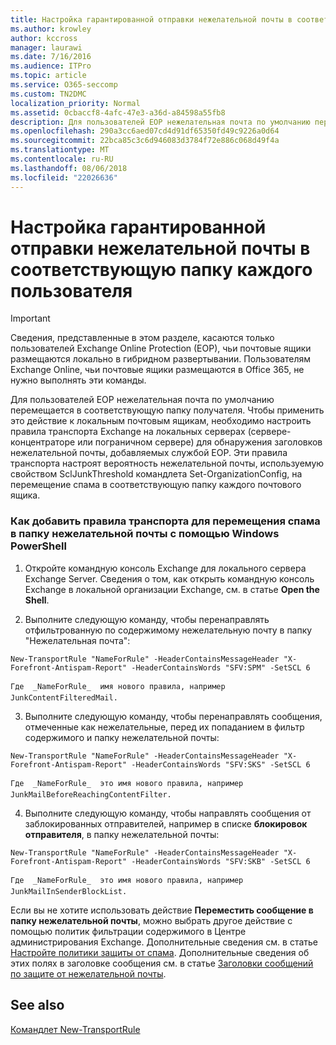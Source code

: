 ```yaml
---
title: Настройка гарантированной отправки нежелательной почты в соответствующую папку каждого пользователя
ms.author: krowley
author: kccross
manager: laurawi
ms.date: 7/16/2016
ms.audience: ITPro
ms.topic: article
ms.service: O365-seccomp
ms.custom: TN2DMC
localization_priority: Normal
ms.assetid: 0cbaccf8-4afc-47e3-a36d-a84598a55fb8
description: Для пользователей EOP нежелательная почта по умолчанию перемещается в соответствующую папку получателя. Чтобы применить это действие к локальным почтовым ящикам, необходимо настроить правила транспорта Exchange на локальных серверах (сервере-концентраторе или пограничном сервере) для обнаружения заголовков нежелательной почты, добавляемых службой EOP. Эти правила транспорта настроят вероятность нежелательной почты, используемую свойством SclJunkThreshold командлета Set-OrganizationConfig, на перемещение спама в соответствующую папку каждого почтового ящика.
ms.openlocfilehash: 290a3cc6aed07cd4d91df65350fd49c9226a0d64
ms.sourcegitcommit: 22bca85c3c6d946083d3784f72e886c068d49f4a
ms.translationtype: MT
ms.contentlocale: ru-RU
ms.lasthandoff: 08/06/2018
ms.locfileid: "22026636"
---
```

# <a name="ensure-that-spam-is-routed-to-each-users-junk-email-folder"></a>Настройка гарантированной отправки нежелательной почты в соответствующую папку каждого пользователя

> [!IMPORTANT]
> Сведения, представленные в этом разделе, касаются только пользователей Exchange Online Protection (EOP), чьи почтовые ящики размещаются локально в гибридном развертывании. Пользователям Exchange Online, чьи почтовые ящики размещаются в Office 365, не нужно выполнять эти команды. 
  
Для пользователей EOP нежелательная почта по умолчанию перемещается в соответствующую папку получателя. Чтобы применить это действие к локальным почтовым ящикам, необходимо настроить правила транспорта Exchange на локальных серверах (сервере-концентраторе или пограничном сервере) для обнаружения заголовков нежелательной почты, добавляемых службой EOP. Эти правила транспорта настроят вероятность нежелательной почты, используемую свойством SclJunkThreshold командлета Set-OrganizationConfig, на перемещение спама в соответствующую папку каждого почтового ящика. 
  
### <a name="to-add-transport-rules-to-ensure-spam-is-moved-to-the-junk-email-folder-by-using-windows-powershell"></a>Как добавить правила транспорта для перемещения спама в папку нежелательной почты с помощью Windows PowerShell

1. Откройте командную консоль Exchange для локального сервера Exchange Server. Сведения о том, как открыть командную консоль Exchange в локальной организации Exchange, см. в статье **Open the Shell**.
    
2. Выполните следующую команду, чтобы перенаправлять отфильтрованную по содержимому нежелательную почту в папку "Нежелательная почта":
    
  ```
  New-TransportRule "NameForRule" -HeaderContainsMessageHeader "X-Forefront-Antispam-Report" -HeaderContainsWords "SFV:SPM" -SetSCL 6
  ```

    Где  _NameForRule_  имя нового правила, например JunkContentFilteredMail. 
    
3. Выполните следующую команду, чтобы перенаправлять сообщения, отмеченные как нежелательные, перед их попаданием в фильтр содержимого и папку нежелательной почты:
    
  ```
  New-TransportRule "NameForRule" -HeaderContainsMessageHeader "X-Forefront-Antispam-Report" -HeaderContainsWords "SFV:SKS" -SetSCL 6
  ```

    Где  _NameForRule_  это имя нового правила, например JunkMailBeforeReachingContentFilter. 
    
4. Выполните следующую команду, чтобы направлять сообщения от заблокированных отправителей, например в списке **блокировок отправителя**, в папку нежелательной почты: 
    
  ```
  New-TransportRule "NameForRule" -HeaderContainsMessageHeader "X-Forefront-Antispam-Report" -HeaderContainsWords "SFV:SKB" -SetSCL 6
  ```

    Где  _NameForRule_  это имя нового правила, например JunkMailInSenderBlockList. 
    
Если вы не хотите использовать действие **Переместить сообщение в папку нежелательной почты**, можно выбрать другое действие с помощью политик фильтрации содержимого в Центре администрирования Exchange. Дополнительные сведения см. в статье [Настройте политики защиты от спама](configure-your-spam-filter-policies.md). Дополнительные сведения об этих полях в заголовке сообщения см. в статье [Заголовки сообщений по защите от нежелательной почты](anti-spam-message-headers.md).
  
## <a name="see-also"></a>See also

[Командлет New-TransportRule](https://technet.microsoft.com/library/bb125138%28v=exchg.160%29.aspx)

